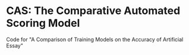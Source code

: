# CAS: The Comparative Automated Scoring Model
Code for "A Comparison of Training Models on the Accuracy of Artificial Essay"
